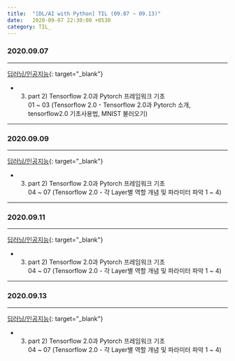 ```yaml
---
title:  "[DL/AI with Python] TIL (09.07 ~ 09.13)"
date:   2020-09-07 22:30:00 +0530
category: TIL_  
---
```

### 2020.09.07
***  
[딥러닝/인공지능](https://business.fastcampus.co.kr/#){: target="_blank"}      
- 03. part 2) Tensorflow 2.0과 Pytorch 프레임워크 기초    
  01 ~ 03 (Tensorflow 2.0 - Tensorflow 2.0과 Pytorch 소개, tensorflow2.0 기초사용법, MNIST 불러오기)  

***  

### 2020.09.09
***  
[딥러닝/인공지능](https://business.fastcampus.co.kr/#){: target="_blank"}      
- 03. part 2) Tensorflow 2.0과 Pytorch 프레임워크 기초    
  04 ~ 07 (Tensorflow 2.0 - 각 Layer별 역할 개념 및 파라미터 파악 1 ~ 4)  
  
***  

### 2020.09.11
***  
[딥러닝/인공지능](https://business.fastcampus.co.kr/#){: target="_blank"}      
- 03. part 2) Tensorflow 2.0과 Pytorch 프레임워크 기초    
  04 ~ 07 (Tensorflow 2.0 - 각 Layer별 역할 개념 및 파라미터 파악 1 ~ 4) 

***  

### 2020.09.13
***  
[딥러닝/인공지능](https://business.fastcampus.co.kr/#){: target="_blank"}      
- 03. part 2) Tensorflow 2.0과 Pytorch 프레임워크 기초    
  04 ~ 07 (Tensorflow 2.0 - 각 Layer별 역할 개념 및 파라미터 파악 1 ~ 4) 
  


  



